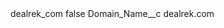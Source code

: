 <?xml version="1.0" encoding="UTF-8"?>
<CustomMetadata xmlns="http://soap.sforce.com/2006/04/metadata" xmlns:xsi="http://www.w3.org/2001/XMLSchema-instance" xmlns:xsd="http://www.w3.org/2001/XMLSchema">
    <label>dealrek_com</label>
    <protected>false</protected>
    <values>
        <field>Domain_Name__c</field>
        <value xsi:type="xsd:string">dealrek.com</value>
    </values>
</CustomMetadata>
